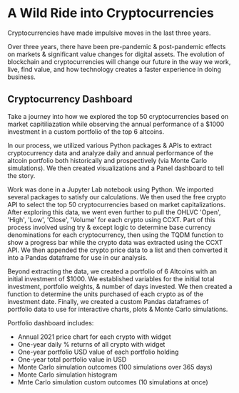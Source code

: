 # A Wild Ride into Cryptocurrencies

Cryptocurrencies have made impulsive moves in the last three years.

Over three years, there have been pre-pandemic & post-pandemic effects on markets & significant value changes for digital assets. The evolution of blockchain and cryptocurrencies will change our future in the way we work, live, find value, and how technology creates a faster experience in doing business.

## Cryptocurrency Dashboard

Take a journey into how we explored the top 50 cryptocurrencies based on market capitiliazation while observing the annual performance of a $1000 investment in a custom portfolio of the top 6 altcoins.

In our process, we utilized various Python packages & APIs to extract cryptocurrency data and analyze daily and annual performance of the altcoin portfolio both historically and prospectively (via Monte Carlo simulations).  We then created visualizations and a Panel dashboard to tell the story.

Work was done in a Jupyter Lab notebook using Python. We imported several packages to satisfy our calculations. We then used the free crypto API to select the top 50 cryptocurrencies based on market capitalizations. After exploring this data, we went even further to pull the OHLVC 'Open', 'High', 'Low', 'Close', 'Volume' for each crypto using CCXT. Part of this process involved using try & except logic to determine base currency denominations for each cryptocurrency, then using the TQDM function to show a progress bar while the crypto data was extracted using the CCXT API.  We then appended the crypto price data to a list and then converted it into a Pandas dataframe for use in our analysis.

Beyond extracting the data, we created a portfolio of 6 Altcoins with an initial investment of $1000. We established variables for the initial total investment, portfolio weights, & number of days invested. We then created a function to determine the units purchased of each crypto as of the investment date. Finally, we created a custom Pandas dataframes of portfolio data to use for interactive charts, plots & Monte Carlo simulations.

Portfolio dashboard includes:

- Annual 2021 price chart for each crypto with widget
- One-year daily % returns of all crypto with widget
- One-year portfolio USD value of each portfolio holding
- One-year total portfolio value in USD
- Monte Carlo simulation outcomes (100 simulations over 365 days)
- Monte Carlo simulation histogram
- Mnte Carlo simulation custom outcomes (10 simulations at once)


